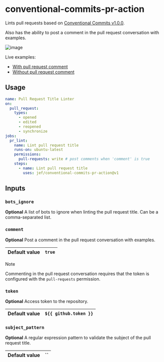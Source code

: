 # conventional-commits-pr-action

Lints pull requests based on [Conventional Commits v1.0.0](https://www.conventionalcommits.org/en/v1.0.0/).

Also has the ability to post a comment in the pull request conversation with examples.

![image](https://user-images.githubusercontent.com/12074633/108867820-91325700-75c3-11eb-8820-4b55abe01c35.png)

Live examples:

- [With pull request comment](https://github.com/jef/conventional-commits-pr-action/pull/5)
- [Without pull request comment](https://github.com/jef/conventional-commits-pr-action/pull/4)

## Usage

```yaml
name: Pull Request Title Linter
on:
  pull_request:
    types:
      - opened
      - edited
      - reopened
      - synchronize
jobs:
  pr_lint:
    name: Lint pull request title
    runs-on: ubuntu-latest
    permissions:
      pull-requests: write # post comments when 'comment' is true
    steps:
      - name: Lint pull request title
        uses: jef/conventional-commits-pr-action@v1
```

## Inputs

### `bots_ignore`

**Optional** A list of bots to ignore when linting the pull request title. Can be a comma-separated list.

### `comment`

**Optional** Post a comment in the pull request conversation with examples.

| Default value | `true` |
| ------------- | ------ |

> [!NOTE]
> Commenting in the pull request conversation requires that the token is configured with the `pull-requests` permission.

### `token`

**Optional** Access token to the repository.

| Default value | `${{ github.token }}` |
| ------------- | --------------------- |

### `subject_pattern`

**Optional** A regular expression pattern to validate the subject of the pull request title.

| Default value | ``  |
| ------------- | --- |
